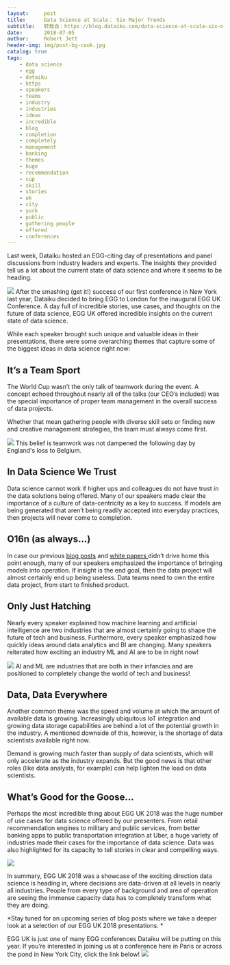```yaml
---
layout:     post
title:      Data Science at Scale： Six Major Trends
subtitle:   转载自：https://blog.dataiku.com/data-science-at-scale-six-major-trends
date:       2018-07-05
author:     Robert Jett
header-img: img/post-bg-cook.jpg
catalog: true
tags:
    - data science
    - egg
    - dataiku
    - https
    - speakers
    - teams
    - industry
    - industries
    - ideas
    - incredible
    - blog
    - completion
    - completely
    - management
    - banking
    - themes
    - huge
    - recommendation
    - cup
    - skill
    - stories
    - uk
    - city
    - york
    - public
    - gathering people
    - offered
    - conferences
---
```


Last week, Dataiku hosted an EGG-citing day of presentations and panel discussions from industry leaders and experts. The insights they provided tell us a lot about the current state of data science and where it seems to be heading.

![](https://blog.dataiku.com/hs-fs/hubfs/EGG_2018_banner_logo-01.jpg?t=1531990875564&width=5108&name=EGG_2018_banner_logo-01.jpg)
After the smashing (get it!) success of our first conference in New York last year, Dataiku decided to bring EGG to London for the inaugural EGG UK Conference. A day full of incredible stories, use cases, and thoughts on the future of data science, EGG UK offered incredible insights on the current state of data science.

While each speaker brought such unique and valuable ideas in their presentations, there were some overarching themes that capture some of the biggest ideas in data science right now:

## It’s a Team Sport

The World Cup wasn’t the only talk of teamwork during the event. A concept echoed throughout nearly all of the talks (our CEO’s included) was the special importance of proper team management in the overall success of data projects.

Whether that mean gathering people with diverse skill sets or finding new and creative management strategies, the team must always come first.

![](https://blog.dataiku.com/hs-fs/hubfs/tenor.gif?t=1531990875564&width=318&name=tenor.gif)
This belief is teamwork was not dampened the following day by England's loss to Belgium.

## In Data Science We Trust

Data science cannot work if higher ups and colleagues do not have trust in the data solutions being offered. Many of our speakers made clear the importance of a culture of data-centricity as a key to success. If models are being generated that aren’t being readily accepted into everyday practices, then projects will never come to completion.

## O16n (as always…)

In case our previous [blog posts](https://blog.dataiku.com/wtf-is-operationalization-o16n) and [white papers ](https://pages.dataiku.com/data-science-operationalization)didn’t drive home this point enough, many of our speakers emphasized the importance of bringing models into operation. If insight is the end goal, then the data project will almost certainly end up being useless. Data teams need to own the entire data project, from start to finished product.

## Only Just Hatching

Nearly every speaker explained how machine learning and artificial intelligence are two industries that are almost certainly going to shape the future of tech and business. Furthermore, every speaker emphasized how quickly ideas around data analytics and BI are changing. Many speakers reiterated how exciting an industry ML and AI are to be in right now!

![](https://blog.dataiku.com/hs-fs/hubfs/animal-avian-bird-583677.jpg?t=1531990875564&width=260&name=animal-avian-bird-583677.jpg)
AI and ML are industries that are both in their infancies and are positioned to completely change the world of tech and business! 

## Data, Data Everywhere

Another common theme was the speed and volume at which the amount of available data is growing. Increasingly ubiquitous IoT integration and growing data storage capabilities are behind a lot of the potential growth in the industry. A mentioned downside of this, however, is the shortage of data scientists available right now.

Demand is growing much faster than supply of data scientists, which will only accelerate as the industry expands. But the good news is that other roles (like data analysts, for example) can help lighten the load on data scientists.

## What’s Good for the Goose...

Perhaps the most incredible thing about EGG UK 2018 was the huge number of use cases for data science offered by our presenters. From retail recommendation engines to military and public services, from better banking apps to public transportation integration at Uber, a huge variety of industries made their cases for the importance of data science. Data was also highlighted for its capacity to tell stories in clear and compelling ways.

![](https://blog.dataiku.com/hs-fs/hubfs/Screen%20Shot%202018-06-29%20at%2013.52.50-1.png?t=1531990875564&width=1682&name=Screen%20Shot%202018-06-29%20at%2013.52.50-1.png)


In summary, EGG UK 2018 was a showcase of the exciting direction data science is heading in, where decisions are data-driven at all levels in nearly all industries. People from every type of background and area of operation are seeing the immense capacity data has to completely transform what they are doing.

*Stay tuned for an upcoming series of blog posts where we take a deeper look at a selection of our EGG UK 2018 presentations. *

EGG UK is just one of many EGG conferences Dataiku will be putting on this year. If you’re interested in joining us at a conference here in Paris or across the pond in New York City, click the link below!
![](https://no-cache.hubspot.com/cta/default/2123903/c4a773a7-d59e-4260-a1c4-0a0c5951aba3.png)

